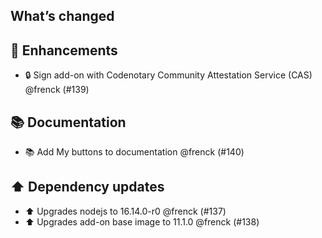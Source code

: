 ## What’s changed

## 🚀 Enhancements

- 🔒 Sign add-on with Codenotary Community Attestation Service (CAS) @frenck (#139)

## 📚 Documentation

- 📚 Add My buttons to documentation @frenck (#140)

## ⬆️ Dependency updates

- ⬆️ Upgrades nodejs to 16.14.0-r0 @frenck (#137)
- ⬆️ Upgrades add-on base image to 11.1.0 @frenck (#138)
